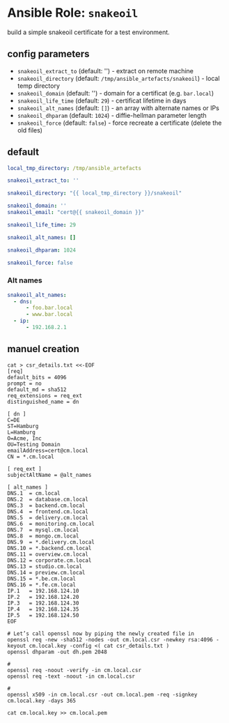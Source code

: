 
# Ansible Role:  `snakeoil`

build a simple snakeoil certificate for a test environment.

## config parameters

- `snakeoil_extract_to` (default: '') - extract on remote machine
- `snakeoil_directory`  (default: `/tmp/ansible_artefacts/snakeoil`) - local temp directory
- `snakeoil_domain`     (default: '') - domain for a certificat (e.g. `bar.local`)
- `snakeoil_life_time`  (default: `29`) - certificat lifetime in days
- `snakeoil_alt_names`  (default: `[]`) - an array with alternate names or IPs
- `snakeoil_dhparam`    (default: `1024`) - diffie-hellman parameter length
- `snakeoil_force`      (default: `false`) - force recreate a certificate (delete the old files)

## default

```yaml
local_tmp_directory: /tmp/ansible_artefacts

snakeoil_extract_to: ''

snakeoil_directory: "{{ local_tmp_directory }}/snakeoil"

snakeoil_domain: ''
snakeoil_email: "cert@{{ snakeoil_domain }}"

snakeoil_life_time: 29

snakeoil_alt_names: []

snakeoil_dhparam: 1024

snakeoil_force: false
```

### Alt names

```yaml
snakeoil_alt_names:
  - dns:
      - foo.bar.local
      - www.bar.local
  - ip:
      - 192.168.2.1
```




## manuel creation

```
cat > csr_details.txt <<-EOF
[req]
default_bits = 4096
prompt = no
default_md = sha512
req_extensions = req_ext
distinguished_name = dn

[ dn ]
C=DE
ST=Hamburg
L=Hamburg
O=Acme, Inc
OU=Testing Domain
emailAddress=cert@cm.local
CN = *.cm.local

[ req_ext ]
subjectAltName = @alt_names

[ alt_names ]
DNS.1  = cm.local
DNS.2  = database.cm.local
DNS.3  = backend.cm.local
DNS.4  = frontend.cm.local
DNS.5  = delivery.cm.local
DNS.6  = monitoring.cm.local
DNS.7  = mysql.cm.local
DNS.8  = mongo.cm.local
DNS.9  = *.delivery.cm.local
DNS.10 = *.backend.cm.local
DNS.11 = overview.cm.local
DNS.12 = corporate.cm.local
DNS.13 = studio.cm.local
DNS.14 = preview.cm.local
DNS.15 = *.be.cm.local
DNS.16 = *.fe.cm.local
IP.1   = 192.168.124.10
IP.2   = 192.168.124.20
IP.3   = 192.168.124.30
IP.4   = 192.168.124.35
IP.5   = 192.168.124.50
EOF

# Let’s call openssl now by piping the newly created file in
openssl req -new -sha512 -nodes -out cm.local.csr -newkey rsa:4096 -keyout cm.local.key -config <( cat csr_details.txt )
openssl dhparam -out dh.pem 2048

#
openssl req -noout -verify -in cm.local.csr
openssl req -text -noout -in cm.local.csr

#
openssl x509 -in cm.local.csr -out cm.local.pem -req -signkey cm.local.key -days 365

cat cm.local.key >> cm.local.pem
```

